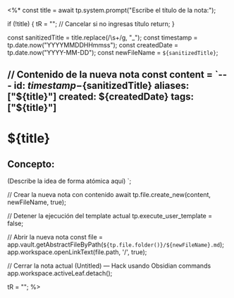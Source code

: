 <%*
const title = await tp.system.prompt("Escribe el título de la nota:");

if (!title) {
	tR = ""; // Cancelar si no ingresas título
	return;
}

const sanitizedTitle = title.replace(/\s+/g, "_");
const timestamp = tp.date.now("YYYYMMDDHHmmss");
const createdDate = tp.date.now("YYYY-MM-DD");
const newFileName = `${sanitizedTitle}`;

// Contenido de la nueva nota
const content = `---
id: ${timestamp}-${sanitizedTitle}
aliases: ["${title}"]
created: ${createdDate}
tags: ["${title}"]
---
# ${title}

## Concepto:
(Describe la idea de forma atómica aquí)
`;

// Crear la nueva nota con contenido
await tp.file.create_new(content, newFileName, true);

// Detener la ejecución del template actual
tp.execute_user_template = false;

// Abrir la nueva nota
const file = app.vault.getAbstractFileByPath(`${tp.file.folder()}/${newFileName}.md`);
app.workspace.openLinkText(file.path, '/', true);

// Cerrar la nota actual (Untitled) — Hack usando Obsidian commands
app.workspace.activeLeaf.detach();

tR = "";
%>
